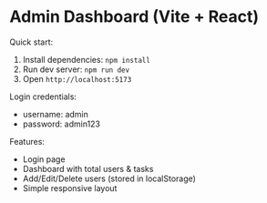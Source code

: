# Admin Dashboard (Vite + React)

Quick start:
1. Install dependencies: `npm install`
2. Run dev server: `npm run dev`
3. Open `http://localhost:5173`

Login credentials:
- username: admin
- password: admin123

Features:
- Login page
- Dashboard with total users & tasks
- Add/Edit/Delete users (stored in localStorage)
- Simple responsive layout
